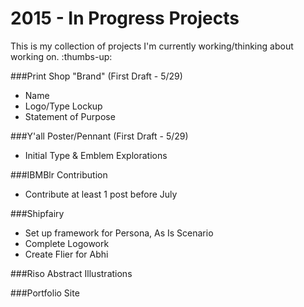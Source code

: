 # 2015 - In Progress Projects
This is my collection of projects I'm currently working/thinking about working on. :thumbs-up:

###Print Shop "Brand" (First Draft - 5/29)
* Name
* Logo/Type Lockup
* Statement of Purpose

###Y'all Poster/Pennant (First Draft - 5/29)
* Initial Type & Emblem Explorations 

###IBMBlr Contribution
* Contribute at least 1 post before July

###Shipfairy
* Set up framework for Persona, As Is Scenario
* Complete Logowork
* Create Flier for Abhi

###Riso Abstract Illustrations

###Portfolio Site
